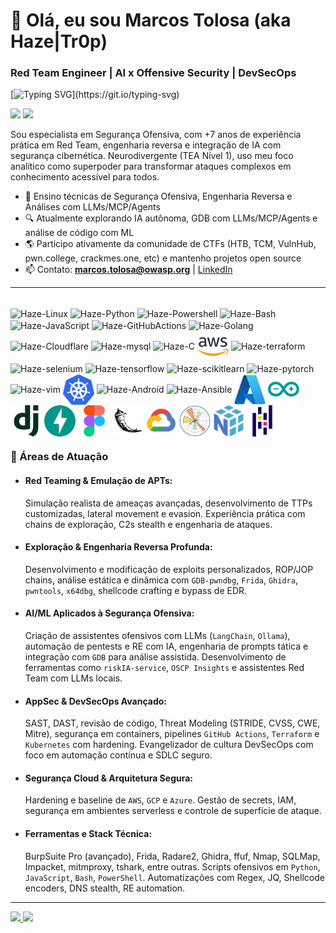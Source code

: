 # 👋 Olá, eu sou Marcos Tolosa (aka Haze|Tr0p)
### Red Team Engineer | AI x Offensive Security | DevSecOps 

[![Typing SVG](https://readme-typing-svg.herokuapp.com?font=Fira+Code&duration=2000&pause=500&color=1FF773&multiline=true&width=525&height=180&lines=rlwrap+ncat+-vnlp+1337;Ncat%3A+Listening+on+%5Bany%5D+1337;Ncat%3A+Connection+from+192.168.1.1%3A443.;PS+C%3A%5CUsers%5CAdministrator%3E++.%5Cpwn.exe;.......................Pwn3d!)](https://git.io/typing-svg)

<div> 
  <a href = "https://www.linkedin.com/comm/mynetwork/discovery-see-all?usecase=PEOPLE_FOLLOWS&followMember=marcos-tolosa"><img src="https://img.shields.io/badge/Follow%20on-LinkedIn-blue?style=for-the-badge&logo=linkedin" target="_blank"></a>
  <a href = "mailto:marcos.tolosa@owasp.org"><img src="https://img.shields.io/badge/-Gmail-%23333?style=for-the-badge&logo=gmail&logoColor=white" target="_blank"></a>
</div>

Sou especialista em Segurança Ofensiva, com +7 anos de experiência prática em Red Team, engenharia reversa e integração de IA com segurança cibernética. Neurodivergente (TEA Nível 1), uso meu foco analítico como superpoder para transformar ataques complexos em conhecimento acessível para todos.

- 🧠 Ensino técnicas de Segurança Ofensiva, Engenharia Reversa e Análises com LLMs/MCP/Agents
- 🔍 Atualmente explorando IA autônoma, GDB com LLMs/MCP/Agents e análise de código com ML
- 🌎 Participo ativamente da comunidade de CTFs (HTB, TCM, VulnHub, pwn.college, crackmes.one, etc) e mantenho projetos open source
- 📫 Contato: **marcos.tolosa@owasp.org** | [LinkedIn](https://www.linkedin.com/in/marcos-tolosa)

---

<div style="display: inline_block"><br>

<img align="center" alt="Haze-Linux" height="50" width="50" src="https://cdn.jsdelivr.net/gh/devicons/devicon@latest/icons/linux/linux-original.svg" />
<img align="center" alt="Haze-Python" height="50" width="50" src="https://cdn.jsdelivr.net/gh/devicons/devicon@latest/icons/python/python-original.svg" />
<img align="center" alt="Haze-Powershell" height="50" width="50" src="https://cdn.jsdelivr.net/gh/devicons/devicon@latest/icons/powershell/powershell-original.svg" />
<img align="center" alt="Haze-Bash" height="50" width="50" src="https://cdn.jsdelivr.net/gh/devicons/devicon@latest/icons/bash/bash-original.svg" />
<img align="center" alt="Haze-JavaScript" height="50" width="50" src="https://cdn.jsdelivr.net/gh/devicons/devicon@latest/icons/javascript/javascript-original.svg" />
<img align="center" alt="Haze-GitHubActions" height="50" width="50" src="https://cdn.jsdelivr.net/gh/devicons/devicon@latest/icons/githubactions/githubactions-original.svg" />
<img align="center" alt="Haze-Golang" height="50" width="50" src="https://cdn.jsdelivr.net/gh/devicons/devicon@latest/icons/go/go-original.svg" />
<img align="center" alt="Haze-Cloudflare" height="50" width="50" src="https://cdn.jsdelivr.net/gh/devicons/devicon@latest/icons/cloudflare/cloudflare-original.svg" />
<img align="center" alt="Haze-mysql" height="50" width="50" src="https://cdn.jsdelivr.net/gh/devicons/devicon/icons/mysql/mysql-original.svg" />
<img align="center" alt="Haze-C" height="50" width="50" src="https://cdn.jsdelivr.net/gh/devicons/devicon@latest/icons/c/c-original.svg" />
<img align="center" alt="Haze-aws" height="50" width="50" src="https://github.com/devicons/devicon/blob/master/icons/amazonwebservices/amazonwebservices-original-wordmark.svg" />
<img align="center" alt="Haze-terraform" height="50" width="50" src="https://cdn.jsdelivr.net/gh/devicons/devicon@latest/icons/terraform/terraform-original.svg" />
<img align="center" alt="Haze-selenium" height="50" width="50" src="https://cdn.jsdelivr.net/gh/devicons/devicon@latest/icons/selenium/selenium-original.svg" />
<img align="center" alt="Haze-tensorflow" height="50" width="50" src="https://cdn.jsdelivr.net/gh/devicons/devicon@latest/icons/tensorflow/tensorflow-original.svg" />
<img align="center" alt="Haze-scikitlearn" height="50" width="50" src="https://cdn.jsdelivr.net/gh/devicons/devicon@latest/icons/scikitlearn/scikitlearn-original.svg" />
<img align="center" alt="Haze-pytorch" height="50" width="50" src="https://cdn.jsdelivr.net/gh/devicons/devicon@latest/icons/pytorch/pytorch-original.svg" />
<img align="center" alt="Haze-vim" height="50" width="50" src="https://cdn.jsdelivr.net/gh/devicons/devicon@latest/icons/vim/vim-original.svg" />
<img align="center" alt="Haze-kubernetes" height="50" width="50" src="https://github.com/devicons/devicon/blob/master/icons/kubernetes/kubernetes-plain.svg" />
<img align="center" alt="Haze-Android" height="50" width="50" src="https://cdn.jsdelivr.net/gh/devicons/devicon@latest/icons/android/android-original.svg" />
<img align="center" alt="Haze-Ansible" height="50" width="50" src="https://cdn.jsdelivr.net/gh/devicons/devicon@latest/icons/ansible/ansible-original.svg" />
<img align="center" alt="Haze-Azure" height="50" width="50" src="https://github.com/devicons/devicon/blob/master/icons/azure/azure-original.svg" />
<img align="center" alt="Haze-Arduino" height="50" width="50" src="https://github.com/devicons/devicon/blob/master/icons/arduino/arduino-original.svg" />
<img align="center" alt="Haze-Django" height="50" width="50" src="https://github.com/devicons/devicon/blob/master/icons/django/django-plain.svg" />
<img align="center" alt="Haze-FastAPI" height="50" width="50" src="https://github.com/devicons/devicon/blob/master/icons/fastapi/fastapi-original.svg" />
<img align="center" alt="Haze-Figma" height="50" width="50" src="https://github.com/devicons/devicon/blob/master/icons/figma/figma-original.svg" />
<img align="center" alt="Haze-Flask" height="50" width="50" src="https://github.com/devicons/devicon/blob/master/icons/flask/flask-original.svg" />
<img align="center" alt="Haze-GoogleCloud" height="50" width="50" src="https://github.com/devicons/devicon/blob/master/icons/googlecloud/googlecloud-original.svg" />
<img align="center" alt="Haze-Matplotlib" height="50" width="50" src="https://github.com/devicons/devicon/blob/master/icons/matplotlib/matplotlib-original.svg" />
<img align="center" alt="Haze-NumPy" height="50" width="50" src="https://github.com/devicons/devicon/blob/master/icons/numpy/numpy-original.svg" />
<img align="center" alt="Haze-Pandas" height="50" width="50" src="https://github.com/devicons/devicon/blob/master/icons/pandas/pandas-original.svg" />
</div>

### 🧠 Áreas de Atuação 

  - #### **Red Teaming & Emulação de APTs**:
    
    Simulação realista de ameaças avançadas, desenvolvimento de TTPs customizadas, lateral movement e evasion.
    Experiência prática com chains de exploração, C2s stealth e engenharia de ataques.

  - #### **Exploração & Engenharia Reversa Profunda**:
    
    Desenvolvimento e modificação de exploits personalizados, ROP/JOP chains, análise estática e dinâmica com `GDB-pwndbg`, `Frida`, `Ghidra`, `pwntools`, `x64dbg`,  shellcode crafting e bypass de EDR.

  - #### **AI/ML Aplicados à Segurança Ofensiva**:
    
    Criação de assistentes ofensivos com LLMs (`LangChain`, `Ollama`), automação de pentests e RE com IA, engenharia de prompts tática e integração com `GDB` para análise assistida.
    Desenvolvimento de ferramentas como `riskIA-service`, `OSCP Insights` e assistentes Red Team com LLMs locais.

  - #### **AppSec & DevSecOps Avançado**:
    
    SAST, DAST, revisão de código, Threat Modeling (STRIDE, CVSS, CWE, Mitre), segurança em containers, pipelines `GitHub Actions`, `Terraform` e `Kubernetes` com hardening.
    Evangelizador de cultura DevSecOps com foco em automação contínua e SDLC seguro.

  - #### **Segurança Cloud & Arquitetura Segura**:
    
    Hardening e baseline de `AWS`, `GCP` e `Azure`. Gestão de secrets, IAM, segurança em ambientes serverless e controle de superfície de ataque.
  
  - #### **Ferramentas e Stack Técnica**:
    
    BurpSuite Pro (avançado), Frida, Radare2, Ghidra, ffuf, Nmap, SQLMap, Impacket, mitmproxy, tshark, entre outras.
    Scripts ofensivos em `Python`, `JavaScript`, `Bash`, `PowerShell`. Automatizações com Regex, JQ, Shellcode encoders, DNS stealth, RE automation.


---

<div>
  <a href="https://github.com/marcostolosa">
      <img align="" height="180em" src="https://github-readme-stats.vercel.app/api?username=marcostolosa&show_icons=true&locale=pt-br&theme=dark#gh-dark-mode-only"/>
      <img height="180em" width="" align="" src="https://github-readme-stats.vercel.app/api/top-langs/?username=marcostolosa&layout=compact&locale=pt-br&langs_count=7&theme=dark#gh-dark-mode-only"/>
</div>
